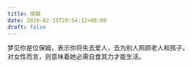 ```yaml
---
title: 保姆
date: 2020-02-15T20:54:12+08:00
draft: false
---
```


梦见你是位保姆，表示你将失去爱人，去为别人照顾老人和孩子。<br>
对女性而言，则意味着她必需自食其力才能生活。<br>
